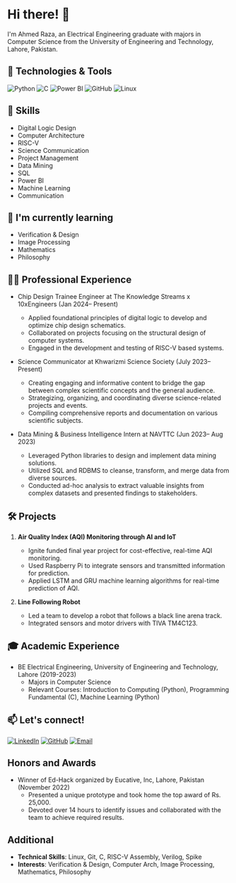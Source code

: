 # Hi there! 👋

I'm Ahmed Raza, an Electrical Engineering graduate with majors in Computer Science from the University of Engineering and Technology, Lahore, Pakistan.

## 🔧 Technologies & Tools

![Python](https://img.shields.io/badge/-Python-3776AB?style=flat-square&logo=python&logoColor=white)
![C](https://img.shields.io/badge/-C-00599C?style=flat-square&logo=c&logoColor=white)
![Power BI](https://img.shields.io/badge/-Power%20BI-F2C811?style=flat-square&logo=powerbi&logoColor=white)
![GitHub](https://img.shields.io/badge/-GitHub-181717?style=flat-square&logo=github&logoColor=white)
![Linux](https://img.shields.io/badge/-Linux-FCC624?style=flat-square&logo=linux&logoColor=black)

## 🚀 Skills

- Digital Logic Design
- Computer Architecture
- RISC-V
- Science Communication
- Project Management
- Data Mining
- SQL
- Power BI
- Machine Learning
- Communication

## 🌱 I'm currently learning

- Verification & Design
- Image Processing
- Mathematics
- Philosophy

## 👨‍💻 Professional Experience

- Chip Design Trainee Engineer at The Knowledge Streams x 10xEngineers (Jan 2024– Present)
  - Applied foundational principles of digital logic to develop and optimize chip design schematics.
  - Collaborated on projects focusing on the structural design of computer systems.
  - Engaged in the development and testing of RISC-V based systems.

- Science Communicator at Khwarizmi Science Society (July 2023– Present)
  - Creating engaging and informative content to bridge the gap between complex scientific concepts and the general audience.
  - Strategizing, organizing, and coordinating diverse science-related projects and events.
  - Compiling comprehensive reports and documentation on various scientific subjects.

- Data Mining & Business Intelligence Intern at NAVTTC (Jun 2023– Aug 2023)
  - Leveraged Python libraries to design and implement data mining solutions.
  - Utilized SQL and RDBMS to cleanse, transform, and merge data from diverse sources.
  - Conducted ad-hoc analysis to extract valuable insights from complex datasets and presented findings to stakeholders.

## 🛠️ Projects

1. **Air Quality Index (AQI) Monitoring through AI and IoT**
   - Ignite funded final year project for cost-effective, real-time AQI monitoring.
   - Used Raspberry Pi to integrate sensors and transmitted information for prediction.
   - Applied LSTM and GRU machine learning algorithms for real-time prediction of AQI.

2. **Line Following Robot**
   - Led a team to develop a robot that follows a black line arena track.
   - Integrated sensors and motor drivers with TIVA TM4C123.

## 🎓 Academic Experience

- BE Electrical Engineering, University of Engineering and Technology, Lahore (2019-2023)
  - Majors in Computer Science
  - Relevant Courses: Introduction to Computing (Python), Programming Fundamental (C), Machine Learning (Python)

## 📫 Let's connect!

[![LinkedIn](https://img.shields.io/badge/LinkedIn-Connect-blue)](https://www.linkedin.com/in/a-raza8562/)
[![GitHub](https://img.shields.io/badge/GitHub-Follow-green)](https://github.com/araza8562)
[![Email](https://img.shields.io/badge/Email-Contact-D14836)](mailto:ahmedrazanawaz8562@gmail.com)

## Honors and Awards

- Winner of Ed-Hack organized by Eucative, Inc, Lahore, Pakistan (November 2022)
  - Presented a unique prototype and took home the top award of Rs. 25,000.
  - Devoted over 14 hours to identify issues and collaborated with the team to achieve required results.

## Additional

- **Technical Skills**: Linux, Git, C, RISC-V Assembly, Verilog, Spike
- **Interests**: Verification & Design, Computer Arch, Image Processing, Mathematics, Philosophy
